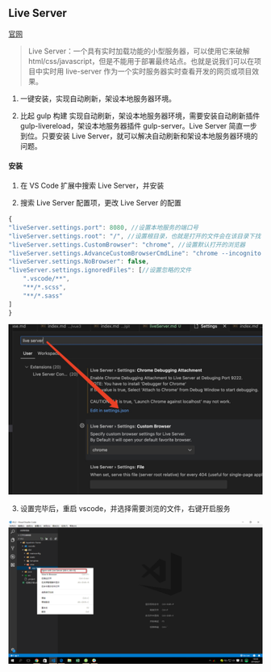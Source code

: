 <!--
 * @Author: yanglilong yanglilong@uino.com
 * @Date: 2023-03-01 10:52:20
 * @LastEditors: yanglilong yanglilong@uino.com
 * @LastEditTime: 2023-03-01 10:54:12
 * @FilePath: /blog/docs/frontEndBuild/rollup.md
 * @Description: 这是默认设置,请设置`customMade`, 打开koroFileHeader查看配置 进行设置: https://github.com/OBKoro1/koro1FileHeader/wiki/%E9%85%8D%E7%BD%AE
-->

## Live Server

[官网](https://tapiov.net/live-server/)

> Live Server：一个具有实时加载功能的小型服务器，可以使用它来破解 html/css/javascript，但是不能用于部署最终站点。也就是说我们可以在项目中实时用 live-server 作为一个实时服务器实时查看开发的网页或项目效果。

1. 一键安装，实现自动刷新，架设本地服务器环境。

2. 比起 gulp 构建 实现自动刷新，架设本地服务器环境，需要安装自动刷新插件 gulp-livereload，架设本地服务器插件 gulp-server。Live Server 简直一步到位。只要安装 Live Server，就可以解决自动刷新和架设本地服务器环境的问题。

#### 安装

1. 在 VS Code 扩展中搜索 Live Server，并安装

2. 搜索 Live Server 配置项，更改 Live Server 的配置

```js
{
"liveServer.settings.port": 8080, //设置本地服务的端口号
"liveServer.settings.root": "/", //设置根目录，也就是打开的文件会在该目录下找
"liveServer.settings.CustomBrowser": "chrome", //设置默认打开的浏览器
"liveServer.settings.AdvanceCustomBrowserCmdLine": "chrome --incognito --remote-debugging-port=9222",
"liveServer.settings.NoBrowser": false,
"liveServer.settings.ignoredFiles": [//设置忽略的文件
    ".vscode/**",
    "**/*.scss",
    "**/*.sass"
]
}
```

![](../media/liveserver1.jpg)

3. 设置完毕后，重启 vscode，并选择需要浏览的文件，右键开启服务

![](../media/liveserver.png)

